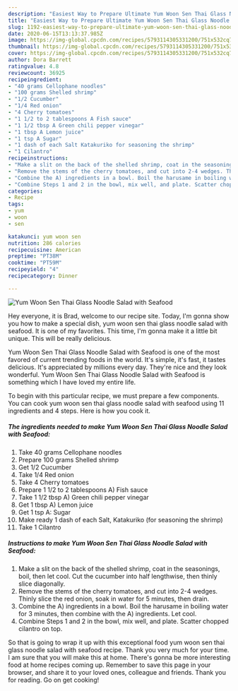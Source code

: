 ```yaml
---
description: "Easiest Way to Prepare Ultimate Yum Woon Sen Thai Glass Noodle Salad with Seafood"
title: "Easiest Way to Prepare Ultimate Yum Woon Sen Thai Glass Noodle Salad with Seafood"
slug: 1192-easiest-way-to-prepare-ultimate-yum-woon-sen-thai-glass-noodle-salad-with-seafood
date: 2020-06-15T13:13:37.985Z
image: https://img-global.cpcdn.com/recipes/5793114305331200/751x532cq70/yum-woon-sen-thai-glass-noodle-salad-with-seafood-recipe-main-photo.jpg
thumbnail: https://img-global.cpcdn.com/recipes/5793114305331200/751x532cq70/yum-woon-sen-thai-glass-noodle-salad-with-seafood-recipe-main-photo.jpg
cover: https://img-global.cpcdn.com/recipes/5793114305331200/751x532cq70/yum-woon-sen-thai-glass-noodle-salad-with-seafood-recipe-main-photo.jpg
author: Dora Barrett
ratingvalue: 4.8
reviewcount: 36925
recipeingredient:
- "40 grams Cellophane noodles"
- "100 grams Shelled shrimp"
- "1/2 Cucumber"
- "1/4 Red onion"
- "4 Cherry tomatoes"
- "1 1/2 to 2 tablespoons A Fish sauce"
- "1 1/2 tbsp A Green chili pepper vinegar"
- "1 tbsp A Lemon juice"
- "1 tsp A Sugar"
- "1 dash of each Salt Katakuriko for seasoning the shrimp"
- "1 Cilantro"
recipeinstructions:
- "Make a slit on the back of the shelled shrimp, coat in the seasonings, boil, then let cool. Cut the cucumber into half lengthwise, then thinly slice diagonally."
- "Remove the stems of the cherry tomatoes, and cut into 2-4 wedges. Thinly slice the red onion, soak in water for 5 minutes, then drain."
- "Combine the A) ingredients in a bowl. Boil the harusame in boiling water for 3 minutes, then combine with the A) ingredients. Let cool."
- "Combine Steps 1 and 2 in the bowl, mix well, and plate. Scatter chopped cilantro on top."
categories:
- Recipe
tags:
- yum
- woon
- sen

katakunci: yum woon sen 
nutrition: 286 calories
recipecuisine: American
preptime: "PT38M"
cooktime: "PT59M"
recipeyield: "4"
recipecategory: Dinner

---
```



![Yum Woon Sen Thai Glass Noodle Salad with Seafood](https://img-global.cpcdn.com/recipes/5793114305331200/751x532cq70/yum-woon-sen-thai-glass-noodle-salad-with-seafood-recipe-main-photo.jpg)

Hey everyone, it is Brad, welcome to our recipe site. Today, I'm gonna show you how to make a special dish, yum woon sen thai glass noodle salad with seafood. It is one of my favorites. This time, I'm gonna make it a little bit unique. This will be really delicious.



Yum Woon Sen Thai Glass Noodle Salad with Seafood is one of the most favored of current trending foods in the world. It's simple, it's fast, it tastes delicious. It's appreciated by millions every day. They're nice and they look wonderful. Yum Woon Sen Thai Glass Noodle Salad with Seafood is something which I have loved my entire life.


To begin with this particular recipe, we must prepare a few components. You can cook yum woon sen thai glass noodle salad with seafood using 11 ingredients and 4 steps. Here is how you cook it.

<!--inarticleads1-->

##### The ingredients needed to make Yum Woon Sen Thai Glass Noodle Salad with Seafood:

1. Take 40 grams Cellophane noodles
1. Prepare 100 grams Shelled shrimp
1. Get 1/2 Cucumber
1. Take 1/4 Red onion
1. Take 4 Cherry tomatoes
1. Prepare 1 1/2 to 2 tablespoons A) Fish sauce
1. Take 1 1/2 tbsp A) Green chili pepper vinegar
1. Get 1 tbsp A) Lemon juice
1. Get 1 tsp A: Sugar
1. Make ready 1 dash of each Salt, Katakuriko (for seasoning the shrimp)
1. Take 1 Cilantro




<!--inarticleads2-->

##### Instructions to make Yum Woon Sen Thai Glass Noodle Salad with Seafood:

1. Make a slit on the back of the shelled shrimp, coat in the seasonings, boil, then let cool. Cut the cucumber into half lengthwise, then thinly slice diagonally.
1. Remove the stems of the cherry tomatoes, and cut into 2-4 wedges. Thinly slice the red onion, soak in water for 5 minutes, then drain.
1. Combine the A) ingredients in a bowl. Boil the harusame in boiling water for 3 minutes, then combine with the A) ingredients. Let cool.
1. Combine Steps 1 and 2 in the bowl, mix well, and plate. Scatter chopped cilantro on top.




So that is going to wrap it up with this exceptional food yum woon sen thai glass noodle salad with seafood recipe. Thank you very much for your time. I am sure that you will make this at home. There's gonna be more interesting food at home recipes coming up. Remember to save this page in your browser, and share it to your loved ones, colleague and friends. Thank you for reading. Go on get cooking!
